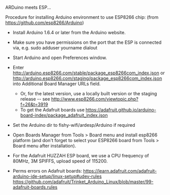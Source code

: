 ARDuino meets ESP...

Procedure for installing Arduino environment to use ESP8266 chip: (from
https://github.com/esp8266/Arduino)

- Install Arduino 1.6.4 or later from the Arduino website.
- Make sure you have permissions on the port that the ESP is connected via,
  e.g. sudo adduser yourname dialout
- Start Arduino and open Preferences window.
- Enter http://arduino.esp8266.com/stable/package_esp8266com_index.json or
  http://arduino.esp8266.com/staging/package_esp8266com_index.json into
  Additional Board Manager URLs field.
  - Or, for the latest version, use a locally built version or the staging
    release -- see http://www.esp8266.com/viewtopic.php?f=26&t=3919
  - To get the Adafruit boards use
    https://adafruit.github.io/arduino-board-index/package_adafruit_index.json
- Set the Arduino dir to fishy-wifi/ardesp/Arduino if required
- Open Boards Manager from Tools > Board menu and install esp8266 platform
  (and don't forget to select your ESP8266 board from Tools > Board menu after
  installation).
- For the Adafruit HUZZAH ESP board, we use a CPU frequency of 80MHz, 3M
  SPIFFS, upload speed of 115200.

- Perms errors on Adafruit boards:
  https://learn.adafruit.com/adafruit-arduino-ide-setup/linux-setup#udev-rules
  https://github.com/adafruit/Trinket_Arduino_Linux/blob/master/99-adafruit-boards.rules


